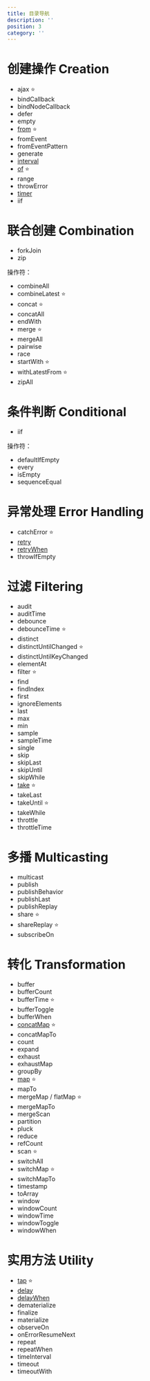 ```yaml
---
title: 目录导航
description: ''
position: 3
category: ''
---
```


# 创建操作 Creation

- ajax ⭐
- bindCallback
- bindNodeCallback
- defer
- empty
- [from](/creation/from) ⭐
- fromEvent
- fromEventPattern
- generate
- [interval](/creation/interval)
- [of](/creation/of) ⭐
- range
- throwError
- [timer](/creation/timer)
- iif

# 联合创建 Combination

- forkJoin
- zip

操作符：

- combineAll
- combineLatest ⭐
- concat ⭐
- concatAll
- endWith
- merge ⭐
- mergeAll
- pairwise
- race
- startWith ⭐
- withLatestFrom ⭐
- zipAll

# 条件判断 Conditional

- iif

操作符：

- defaultIfEmpty
- every
- isEmpty
- sequenceEqual

# 异常处理 Error Handling

- catchError ⭐
- [retry](/error/retry)
- [retryWhen](/error/retryWhen)
- throwIfEmpty

# 过滤 Filtering

- audit
- auditTime
- debounce
- debounceTime ⭐
- distinct
- distinctUntilChanged ⭐
- distinctUntilKeyChanged
- elementAt
- filter ⭐
- find
- findIndex
- first
- ignoreElements
- last
- max
- min
- sample
- sampleTime
- single
- skip
- skipLast
- skipUntil
- skipWhile
- [take](/filtering/take) ⭐
- takeLast
- takeUntil ⭐
- takeWhile
- throttle
- throttleTime

# 多播 Multicasting

- multicast
- publish
- publishBehavior
- publishLast
- publishReplay
- share ⭐
- shareReplay ⭐
- subscribeOn

# 转化 Transformation

- buffer
- bufferCount
- bufferTime ⭐
- bufferToggle
- bufferWhen
- [concatMap](/transformation/concatMap) ⭐
- concatMapTo
- count
- expand
- exhaust
- exhaustMap
- groupBy
- [map](/transformation/map) ⭐
- mapTo
- mergeMap / flatMap ⭐
- mergeMapTo
- mergeScan
- partition
- pluck
- reduce
- refCount
- scan ⭐
- switchAll
- switchMap ⭐
- switchMapTo
- timestamp
- toArray
- window
- windowCount
- windowTime
- windowToggle
- windowWhen

# 实用方法 Utility

- [tap](/utility/tap) ⭐
- [delay](/utility/delay)
- [delayWhen](/utility/delayWhen)
- dematerialize
- finalize
- materialize
- observeOn
- onErrorResumeNext
- repeat
- repeatWhen
- timeInterval
- timeout
- timeoutWith
  <!-- - toPromise -->
